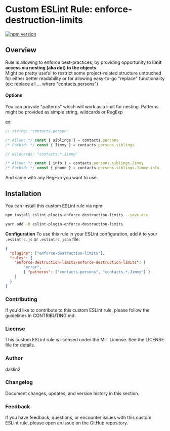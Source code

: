 
# Custom ESLint Rule: enforce-destruction-limits

[![npm version](https://badge.fury.io/js/eslint-plugin-enforce-destruction-limits.svg)](https://www.npmjs.com/package/eslint-plugin-enforce-destruction-limits)

## Overview

Rule is allowing to enforce best-practices, by providing opportunity to **limit access via nesting (aka dot) to the objects**.<br>
Might be pretty useful to restrict some project-related structure untouched for either better readability or for allowing easy-to-go "replace" functionality (ex: replace all ... where "contacts.persons")

#### Options
You can provide "patterns" which will work as a limit for nesting.
Patterns might be provided as simple string, wildcards or RegExp

ex:
```js
// string: "contacts.person"

/* Allow: */ const { siblings } = contacts.persons
/* Forbid: */ const { Jimmy } = contacts.persons.siblings
```
```js
// wildcards: "contacts.*.Jimmy"

/* Allow: */ const { info } = contacts.persons.siblings.Jimmy
/* Forbid: */ const { phone } = contacts.persons.siblings.Jimmy.info
```
And same with any RegExp you want to use.


## Installation

You can install this custom ESLint rule via npm:

```bash
npm install eslint-plugin-enforce-destruction-limits --save-dev
```
```bash
yarn add -D eslint-plugin-enforce-destruction-limits
```

**Configuration**
To use this rule in your ESLint configuration, add it to your `.eslintrc.js` or `.eslintrc.json` file:

```json
{
  "plugins": ["enforce-destruction-limits"],
  "rules": {
    "enforce-destruction-limits/enforce-destruction-limits": [
        "error",
        { "patterns": ["contacts.persons", "contacts.*.Jimmy"] }
    ]
  }
}
```



### Contributing
If you'd like to contribute to this custom ESLint rule, please follow the guidelines in CONTRIBUTING.md.

### License
This custom ESLint rule is licensed under the MIT License. See the LICENSE file for details.

### Author
daklin2

### Changelog
Document changes, updates, and version history in this section.

### Feedback
If you have feedback, questions, or encounter issues with this custom ESLint rule, please open an issue on the GitHub repository.
